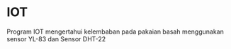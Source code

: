 # IOT
Program IOT mengertahui kelembaban pada pakaian basah menggunakan sensor YL-83 dan Sensor DHT-22
